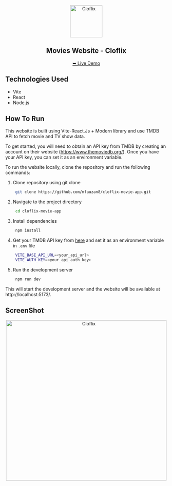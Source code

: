 <div align="center">
    <img src="./public/android-chrome-192x192.png" alt="Cloflix" width="100" />
  <h2>Movies Website - Cloflix</h2>
    <a href="" target="_blank">➥ Live Demo</a>
</div>

## Technologies Used
- Vite
- React
- Node.js

## How To Run
This website is built using Vite-React.Js + Modern library and use TMDB API to fetch movie and TV show data.

To get started, you will need to obtain an API key from TMDB by creating an account on their website (https://www.themoviedb.org/). Once you have your API key, you can set it as an environment variable.

To run the website locally, clone the repository and run the following commands:

1. Clone repository using git clone
   ```bash
    git clone https://github.com/mfauzan8/cloflix-movie-app.git
    ```
2. Navigate to the project directory
   ```bash
    cd cloflix-movie-app
    ```
3. Install dependencies
   ```bash
    npm install
    ```
4. Get your TMDB API key from [here](https://www.themoviedb.org/) and set it as an environment variable in `.env` file
   ```bash
    VITE_BASE_API_URL=<your_api_url>
    VITE_AUTH_KEY=<your_api_auth_key>
    ```
5. Run the development server
   ```bash
    npm run dev
    ```

This will start the development server and the website will be available at http://localhost:5173/.



<h2>ScreenShot</h2>
<div align="center">
    <img src="" alt="Cloflix" width="500" />
</div>